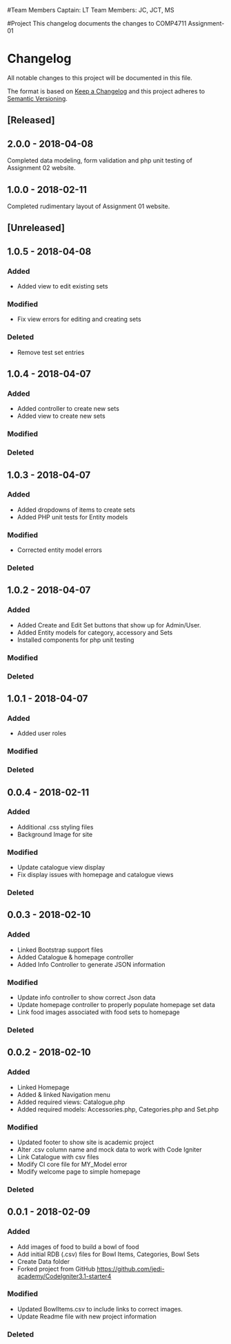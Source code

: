 #Team Members
Captain: LT
Team Members: JC, JCT, MS

#Project
This changelog documents the changes to COMP4711 Assignment-01

# Changelog
All notable changes to this project will be documented in this file.

The format is based on [Keep a Changelog](http://keepachangelog.com/en/1.0.0/)
and this project adheres to [Semantic Versioning](http://semver.org/spec/v2.0.0.html).

## [Released]

## 2.0.0 - 2018-04-08
Completed data modeling, form validation and php unit testing of
Assignment 02 website.

## 1.0.0 - 2018-02-11
Completed rudimentary layout of Assignment 01 website.

## [Unreleased]

## 1.0.5 - 2018-04-08
### Added
- Added view to edit existing sets

### Modified
- Fix view errors for editing and creating sets

### Deleted
- Remove test set entries

## 1.0.4 - 2018-04-07
### Added
- Added controller to create new sets
- Added view to create new sets

### Modified

### Deleted

## 1.0.3 - 2018-04-07
### Added
- Added dropdowns of items to create sets
- Added PHP unit tests for Entity models

### Modified
- Corrected entity model errors

### Deleted

## 1.0.2 - 2018-04-07
### Added
- Added Create and Edit Set buttons that show up for Admin/User.
- Added Entity models for category, accessory and Sets
- Installed components for php unit testing

### Modified

### Deleted

## 1.0.1 - 2018-04-07
### Added
- Added user roles

### Modified

### Deleted

## 0.0.4 - 2018-02-11
### Added
- Additional .css styling files
- Background Image for site

### Modified
- Update catalogue view display
- Fix display issues with homepage and catalogue views

### Deleted

## 0.0.3 - 2018-02-10
### Added
- Linked Bootstrap support files
- Added Catalogue & homepage controller
- Added Info Controller to generate JSON information

### Modified
- Update info controller to show correct Json data
- Update homepage controller to properly populate homepage set data
- Link food images associated with food sets to homepage

### Deleted


## 0.0.2 - 2018-02-10
### Added
- Linked Homepage
- Added & linked Navigation menu
- Added required views: Catalogue.php
- Added required models: Accessories.php, Categories.php and Set.php

### Modified
- Updated footer to show site is academic project
- Alter .csv column name and mock data to work with Code Igniter
- Link Catalogue with csv files
- Modify CI core file for MY_Model error
- Modify welcome page to simple homepage

### Deleted

## 0.0.1 - 2018-02-09
### Added
- Add images of food to build a bowl of food
- Add initial RDB (.csv) files for Bowl Items, Categories, Bowl Sets
- Create Data folder
- Forked project from GitHub https://github.com/jedi-academy/CodeIgniter3.1-starter4

### Modified
- Updated BowlItems.csv to include links to correct images.
- Update Readme file with new project information

### Deleted
